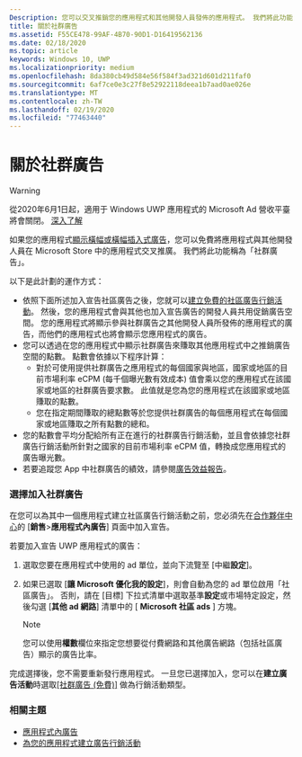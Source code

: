 ```yaml
---
Description: 您可以交叉推銷您的應用程式和其他開發人員發佈的應用程式。 我們將此功能稱為社群廣告。
title: 關於社群廣告
ms.assetid: F55CE478-99AF-4B70-90D1-D16419562136
ms.date: 02/18/2020
ms.topic: article
keywords: Windows 10, UWP
ms.localizationpriority: medium
ms.openlocfilehash: 8da380cb49d584e56f584f3ad321d601d211faf0
ms.sourcegitcommit: 6af7ce0e3c27f8e52922118deea1b7aad0ae026e
ms.translationtype: MT
ms.contentlocale: zh-TW
ms.lasthandoff: 02/19/2020
ms.locfileid: "77463440"
---
```

# <a name="about-community-ads"></a>關於社群廣告

>[!WARNING]
> 從2020年6月1日起，適用于 Windows UWP 應用程式的 Microsoft Ad 營收平臺將會關閉。 [深入了解](https://aka.ms/ad-monetization-shutdown)

如果您的應用程式[顯示橫幅或橫幅插入式廣告](../monetize/display-ads-in-your-app.md)，您可以免費將應用程式與其他開發人員在 Microsoft Store 中的應用程式交叉推廣。 我們將此功能稱為「社群廣告」。  

以下是此計劃的運作方式：

* 依照下面所述加入宣告社區廣告之後，您就可以[建立免費的社區廣告行銷活動](create-an-ad-campaign-for-your-app.md)。 然後，您的應用程式會與其他也加入宣告廣告的開發人員共用促銷廣告空間。 您的應用程式將顯示參與社群廣告之其他開發人員所發佈的應用程式的廣告，而他們的應用程式也將會顯示您應用程式的廣告。
* 您可以透過在您的應用程式中顯示社群廣告來賺取其他應用程式中之推銷廣告空間的點數。 點數會依據以下程序計算：
  * 對於可使用提供社群廣告之應用程式的每個國家與地區，國家或地區的目前市場利率 eCPM (每千個曝光數有效成本) 值會乘以您的應用程式在該國家或地區的社群廣告要求數。 此值就是您為您的應用程式在該國家或地區賺取的點數。
  * 您在指定期間賺取的總點數等於您提供社群廣告的每個應用程式在每個國家或地區賺取之所有點數的總和。
* 您的點數會平均分配給所有正在進行的社群廣告行銷活動，並且會依據您社群廣告行銷活動所針對之國家的目前市場利率 eCPM 值，轉換成您應用程式的廣告曝光數。
* 若要追蹤您 App 中社群廣告的績效，請參閱[廣告效益報告](advertising-performance-report.md)。

### <a name="opt-in-to-community-ads"></a>選擇加入社群廣告

在您可以為其中一個應用程式建立社區廣告行銷活動之前，您必須先在[合作夥伴中心](https://partner.microsoft.com/dashboard)的 [**銷售**&gt;**應用程式內廣告**] 頁面中加入宣告。

若要加入宣告 UWP 應用程式的廣告：

1. 選取您要在應用程式中使用的 ad 單位，並向下流覽至 [中繼**設定**]。
2. 如果已選取 [**讓 Microsoft 優化我的設定**]，則會自動為您的 ad 單位啟用「社區廣告」。 否則，請在 [目標] 下拉式清單中選取基準**設定**或市場特定設定，然後勾選 [**其他 ad 網路**] 清單中的 [ **Microsoft 社區 ads** ] 方塊。

    > [!NOTE]
    > 您可以使用**權數**欄位來指定您想要從付費網路和其他廣告網路（包括社區廣告）顯示的廣告比率。

完成選擇後，您不需要重新發行應用程式。 一旦您已選擇加入，您可以在**建立廣告活動**時選取[\[社群廣告 (免費)\]](create-an-ad-campaign-for-your-app.md) 做為行銷活動類型。

### <a name="related-topics"></a>相關主題

* [應用程式內廣告](in-app-ads.md)
* [為您的應用程式建立廣告行銷活動](create-an-ad-campaign-for-your-app.md)
